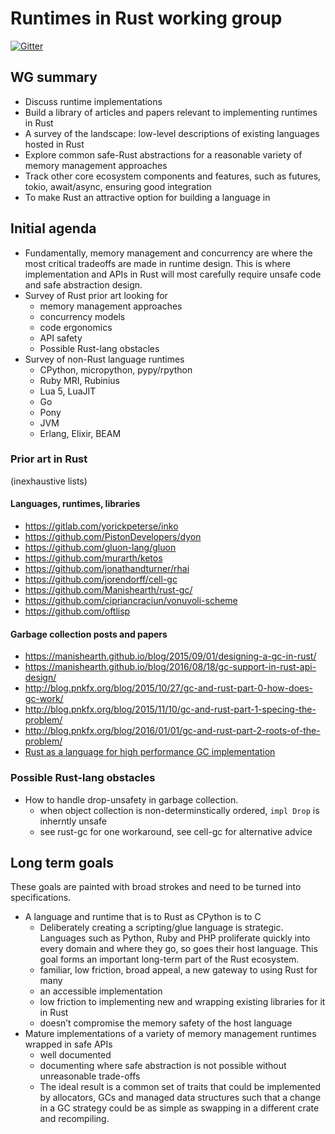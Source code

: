 # Runtimes in Rust working group

[![Gitter](https://badges.gitter.im/rust-hosted-langs/runtimes-WG.svg)](https://gitter.im/rust-hosted-langs/runtimes-WG?utm_source=badge&utm_medium=badge&utm_campaign=pr-badge)

## WG summary
- Discuss runtime implementations
- Build a library of articles and papers relevant to implementing runtimes
  in Rust
- A survey of the landscape: low-level descriptions of existing languages
  hosted in Rust
- Explore common safe-Rust abstractions for a reasonable variety of memory
  management approaches
- Track other core ecosystem components and features, such as futures,
  tokio, await/async, ensuring good integration
- To make Rust an attractive option for building a language in

## Initial agenda
- Fundamentally, memory management and concurrency are where the most critical
  tradeoffs are made in runtime design. This is where implementation and APIs
  in Rust will most carefully require unsafe code and safe abstraction design.
- Survey of Rust prior art looking for
  - memory management approaches
  - concurrency models
  - code ergonomics
  - API safety
  - Possible Rust-lang obstacles
- Survey of non-Rust language runtimes
  - CPython, micropython, pypy/rpython
  - Ruby MRI, Rubinius
  - Lua 5, LuaJIT
  - Go
  - Pony
  - JVM
  - Erlang, Elixir, BEAM

### Prior art in Rust

(inexhaustive lists)

#### Languages, runtimes, libraries

- https://gitlab.com/yorickpeterse/inko
- https://github.com/PistonDevelopers/dyon
- https://github.com/gluon-lang/gluon
- https://github.com/murarth/ketos
- https://github.com/jonathandturner/rhai
- https://github.com/jorendorff/cell-gc
- https://github.com/Manishearth/rust-gc/
- https://github.com/cipriancraciun/vonuvoli-scheme
- https://github.com/oftlisp

#### Garbage collection posts and papers

- https://manishearth.github.io/blog/2015/09/01/designing-a-gc-in-rust/
- https://manishearth.github.io/blog/2016/08/18/gc-support-in-rust-api-design/
- http://blog.pnkfx.org/blog/2015/10/27/gc-and-rust-part-0-how-does-gc-work/
- http://blog.pnkfx.org/blog/2015/11/10/gc-and-rust-part-1-specing-the-problem/
- http://blog.pnkfx.org/blog/2016/01/01/gc-and-rust-part-2-roots-of-the-problem/
- [Rust as a language for high performance GC implementation](http://users.cecs.anu.edu.au/~steveb/downloads/pdf/rust-ismm-2016.pdf)

### Possible Rust-lang obstacles
- How to handle drop-unsafety in garbage collection.
  - when object collection is non-determinstically ordered, `impl Drop` is inherntly unsafe
  - see rust-gc for one workaround, see cell-gc for alternative advice

## Long term goals

These goals are painted with broad strokes and need to be turned into specifications.

- A language and runtime that is to Rust as CPython is to C
  - Deliberately creating a scripting/glue language is strategic.
    Languages such as Python, Ruby and PHP proliferate quickly into every
    domain and where they go, so goes their host language.
    This goal forms an important long-term part of the Rust ecosystem.
  - familiar, low friction, broad appeal, a new gateway to using Rust for many
  - an accessible implementation
  - low friction to implementing new and wrapping existing libraries for it in Rust
  - doesn’t compromise the memory safety of the host language
- Mature implementations of a variety of memory management runtimes wrapped in safe APIs
  - well documented
  - documenting where safe abstraction is not possible without unreasonable trade-offs
  - The ideal result is a common set of traits that could be implemented by
    allocators, GCs and managed data structures such that a change in a GC
    strategy could be as simple as swapping in a different crate and recompiling.
